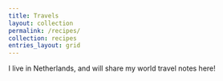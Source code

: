 ```yaml
---
title: Travels
layout: collection
permalink: /recipes/
collection: recipes
entries_layout: grid
---
```


I live in Netherlands, and will share my world travel notes here!

